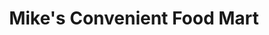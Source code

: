---
title: "Mike's Convenient Food Mart"
url: /cleveland-heights/mikes-convenient-food-mart/
shop: Lebensmittel
---